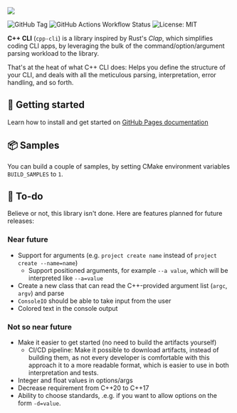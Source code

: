 ![](https://res.cloudinary.com/drfztvfdh/image/upload/v1718448651/Github/cpp-cli_jzz8id.jpg)

![GitHub Tag](https://img.shields.io/github/v/tag/markhj/cpp-cli?label=version)
![GitHub Actions Workflow Status](https://img.shields.io/github/actions/workflow/status/markhj/cpp-cli/doxygen.yml?label=docs)
![License: MIT](https://img.shields.io/badge/License-MIT-yellow.svg?label=license)

**C++ CLI** (``cpp-cli``) is a library inspired by Rust's _Clap_, which 
simplifies coding CLI apps, by leveraging the bulk of the command/option/argument
parsing workload to the library.

That's at the heat of what C++ CLI does: Helps you define the structure of your CLI, and
deals with all the meticulous parsing, interpretation, error handling, and so forth.

## 🔨 Getting started

Learn how to install and get started on
[GitHub Pages documentation](https://markhj.github.io/cpp-cli/)

## 📦 Samples

You can build a couple of samples, by setting CMake environment variables ``BUILD_SAMPLES`` to ``1``.

## 🚧 To-do

Believe or not, this library isn't done. Here are features planned for future releases:

### Near future

- Support for arguments (e.g. ``project create name`` instead of ``project create --name=name``)
  - Support positioned arguments, for example ``--a value``, which will be interpreted like `--a=value`
- Create a new class that can read the C++-provided argument list (``argc``, ``argv``) and parse
- ``ConsoleIO`` should be able to take input from the user
- Colored text in the console output

### Not so near future

- Make it easier to get started (no need to build the artifacts yourself)
  - CI/CD pipeline: Make it possible to download artifacts, instead of building them,
    as not every developer is comfortable with this approach
  it to a more readable format, which is easier to use in both interpretation and tests.
- Integer and float values in options/args
- Decrease requirement from C++20 to C++17
- Ability to choose standards, .e.g. if you want to allow options on the form ``-d=value``.
